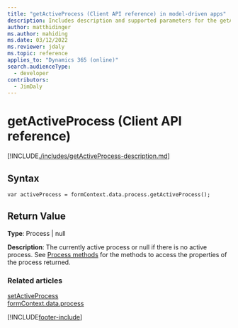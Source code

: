```yaml
---
title: "getActiveProcess (Client API reference) in model-driven apps"
description: Includes description and supported parameters for the getActiveProcess method.
author: matthidinger
ms.author: mahiding
ms.date: 03/12/2022
ms.reviewer: jdaly
ms.topic: reference
applies_to: "Dynamics 365 (online)"
search.audienceType: 
  - developer
contributors:
  - JimDaly
---
```

# getActiveProcess (Client API reference)

[!INCLUDE[./includes/getActiveProcess-description.md](./includes/getActiveProcess-description.md)]

## Syntax

`var activeProcess = formContext.data.process.getActiveProcess();`

## Return Value

**Type**: Process | null

**Description**: The currently active process or null if there is no active process. See [Process methods](../../formContext-data-process.md#process-methods) for the methods to access the properties of the process returned.

### Related articles

[setActiveProcess](setActiveProcess.md)   
[formContext.data.process](../../formContext-data-process.md)
 
[!INCLUDE[footer-include](../../../../../../includes/footer-banner.md)]
